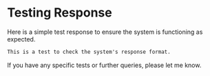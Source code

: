 # Testing Response

Here is a simple test response to ensure the system is functioning as expected.

```markdown
This is a test to check the system's response format.
```

If you have any specific tests or further queries, please let me know.

